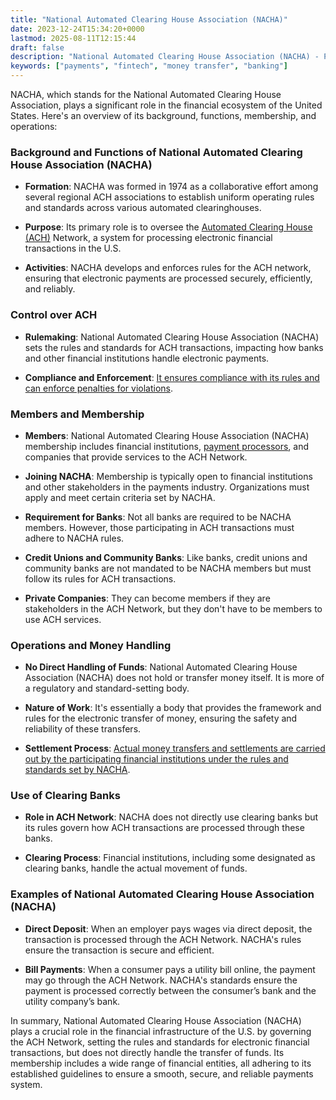 ```yaml
---
title: "National Automated Clearing House Association (NACHA)"
date: 2023-12-24T15:34:20+0000
lastmod: 2025-08-11T12:15:44
draft: false
description: "National Automated Clearing House Association (NACHA) - Payment industry knowledge and insights"
keywords: ["payments", "fintech", "money transfer", "banking"]
---
```


NACHA, which stands for the National Automated Clearing House Association, plays a significant role in the financial ecosystem of the United States. Here's an overview of its background, functions, membership, and operations:

### Background and Functions of National Automated Clearing House Association (NACHA)

- **Formation**: NACHA was formed in 1974 as a collaborative effort among several regional ACH associations to establish uniform operating rules and standards across various automated clearinghouses.

- **Purpose**: Its primary role is to oversee the [Automated Clearing House (ACH)](https://faisalkhanllc.xyz/resources/payments-wiki/a/automated-clearing-house-ach/) Network, a system for processing electronic financial transactions in the U.S.

- **Activities**: NACHA develops and enforces rules for the ACH network, ensuring that electronic payments are processed securely, efficiently, and reliably.

### Control over ACH

- **Rulemaking**: National Automated Clearing House Association (NACHA) sets the rules and standards for ACH transactions, impacting how banks and other financial institutions handle electronic payments.

- **Compliance and Enforcement**: [It ensures compliance with its rules and can enforce penalties for violations](https://faisalkhanllc.xyz/resources/payments-wiki/r/regulatory-enforcement/).

### Members and Membership

- **Members**: National Automated Clearing House Association (NACHA) membership includes financial institutions, [payment processors](https://faisalkhanllc.xyz/resources/payments-wiki/p/payment-processor/), and companies that provide services to the ACH Network.

- **Joining NACHA**: Membership is typically open to financial institutions and other stakeholders in the payments industry. Organizations must apply and meet certain criteria set by NACHA.

- **Requirement for Banks**: Not all banks are required to be NACHA members. However, those participating in ACH transactions must adhere to NACHA rules.

- **Credit Unions and Community Banks**: Like banks, credit unions and community banks are not mandated to be NACHA members but must follow its rules for ACH transactions.

- **Private Companies**: They can become members if they are stakeholders in the ACH Network, but they don't have to be members to use ACH services.

### Operations and Money Handling

- **No Direct Handling of Funds**: National Automated Clearing House Association (NACHA) does not hold or transfer money itself. It is more of a regulatory and standard-setting body.

- **Nature of Work**: It's essentially a body that provides the framework and rules for the electronic transfer of money, ensuring the safety and reliability of these transfers.

- **Settlement Process**: [Actual money transfers and settlements are carried out by the participating financial institutions under the rules and standards set by NACHA](https://faisalkhanllc.xyz/resources/payments-wiki/r/real-time-gross-settlement-rtgs/).

### Use of Clearing Banks

- **Role in ACH Network**: NACHA does not directly use clearing banks but its rules govern how ACH transactions are processed through these banks.

- **Clearing Process**: Financial institutions, including some designated as clearing banks, handle the actual movement of funds.

### Examples of National Automated Clearing House Association (NACHA)

- **Direct Deposit**: When an employer pays wages via direct deposit, the transaction is processed through the ACH Network. NACHA's rules ensure the transaction is secure and efficient.

- **Bill Payments**: When a consumer pays a utility bill online, the payment may go through the ACH Network. NACHA's standards ensure the payment is processed correctly between the consumer’s bank and the utility company’s bank.

In summary, National Automated Clearing House Association (NACHA) plays a crucial role in the financial infrastructure of the U.S. by governing the ACH Network, setting the rules and standards for electronic financial transactions, but does not directly handle the transfer of funds. Its membership includes a wide range of financial entities, all adhering to its established guidelines to ensure a smooth, secure, and reliable payments system.